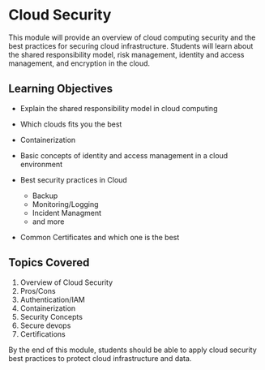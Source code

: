 # Cloud Security

This module will provide an overview of cloud computing security and the best practices for securing cloud infrastructure. Students will learn about the shared responsibility model, risk management, identity and access management, and encryption in the cloud.

## Learning Objectives

- Explain the shared responsibility model in cloud computing
- Which clouds fits you the best
- Containerization
- Basic concepts of identity and access management in a cloud environment
- Best security practices in Cloud
  - Backup
  - Monitoring/Logging
  - Incident Managment
  - and more

- Common Certificates and which one is the best

## Topics Covered

1. Overview of Cloud Security
2. Pros/Cons
2. Authentication/IAM
4. Containerization
5. Security Concepts
5. Secure devops
5. Certifications

By the end of this module, students should be able to apply cloud security best practices to protect cloud infrastructure and data.
